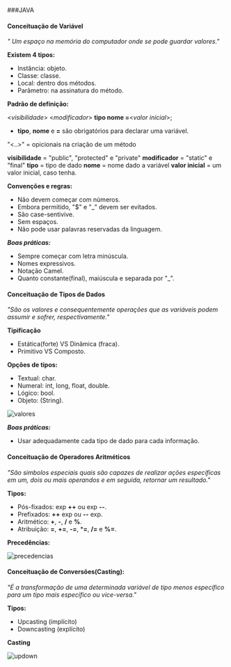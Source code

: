 ###JAVA

#### Conceituação de Variável

*" Um espaço na memória do computador onde se pode guardar valores."*

**Existem 4 tipos:**
- Instância: objeto.
- Classe: classe.
- Local: dentro dos métodos.
- Parâmetro: na assinatura do método.

**Padrão de definição:**

<*visibilidade*> <*modificador*> **tipo nome =**<*valor inicial*>;
- **tipo**, **nome** e **=** são obrigatórios para declarar uma variável.

"<..>" = opicionais na criação de um método

**visibilidade** = "public", "protected" e "private"
**modificador** = "static" e "final"
**tipo** = tipo de dado
**nome** = nome dado a variável
**valor inicial** = um valor inicial, caso tenha.

**Convenções e regras:**

- Não devem começar com números.
- Embora permitido, "$" e "_" devem ser evitados.
- São case-sentivive.
- Sem espaços.
- Não pode usar palavras reservadas da linguagem.

***Boas práticas:***

- Sempre começar com letra minúscula.
- Nomes expressivos.
- Notação Camel.
- Quanto constante(final), maiúscula e separada por "_".


#### Conceituação de Tipos de Dados

*"São os valores e consequentemente operações  que as variáveis podem assumir e sofrer, respectivamente."*

**Tipificação**

- Estática(forte) VS Dinâmica (fraca).
- Primitivo VS Composto.

**Opções de tipos:**

- Textual: char.
- Numeral: int, long, float, double.
- Lógico: bool.
- Objeto: (String).

![valores](https://cdn.discordapp.com/attachments/836712599180935248/998704221702594640/Captura_de_tela_2022-07-14_173159.png)

***Boas práticas:***

- Usar adequadamente cada tipo de dado para cada informação.


#### Conceituação de Operadores Aritméticos

*"São simbolos especiais quais são capazes de realizar ações específicas em um, dois ou mais operandos e em seguida, retornar um resultado."*

**Tipos:**
- Pós-fixados: exp **++** ou exp **--**.
- Prefixados: **++** exp ou **--** exp.
- Aritmético: **+**, **-**, **/** e **%**.
- Atribuição: **=**, **+=**, **-=**, ***=**, **/=** e **%=**.

**Precedências:**

![precedencias](https://cdn.discordapp.com/attachments/836712599180935248/998704221371240529/Captura_de_tela_2022-07-14_171503.png)


#### Conceituação de Conversões(Casting):

*"É a transformação de uma determinada variável de tipo menos específico para um tipo mais específico ou vice-versa."*

**Tipos:**

- Upcasting (implícito)
- Downcasting (explícito)

**Casting**

![updown](https://cdn.discordapp.com/attachments/836712599180935248/998704221086035978/Captura_de_tela_2022-07-14_170340.png)

